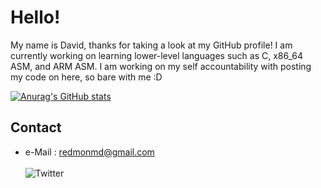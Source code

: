 # Hello!

My name is David, thanks for taking a look at my GitHub profile! I am currently working on learning lower-level languages
such as C, x86_64 ASM, and ARM ASM. I am working on my self accountability with posting my code on here, so bare with me :D 

[![Anurag's GitHub stats](https://github-readme-stats.vercel.app/api?username=redmonmd&hide=prs,stars&show_icons=true&theme=synthwave)](https://github.com/anuraghazra/github-readme-stats)

## Contact
 * e-Mail : redmonmd@gmail.com 
 <br ></br>
 ![Twitter](https://img.shields.io/badge/Twitter-000000?style=for-the-badge&logo=Twitter&logoColor=white)
